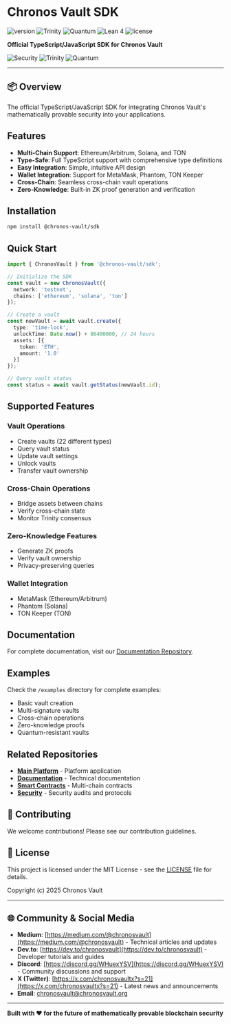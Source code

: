 # Chronos Vault SDK

![version](https://img.shields.io/badge/version-1.0.0-blue)
![Trinity](https://img.shields.io/badge/Trinity-2/3_Consensus-green)
![Quantum](https://img.shields.io/badge/Quantum-Resistant-purple)
![Lean 4](https://img.shields.io/badge/Lean_4-35/35_Proven-brightgreen)
![license](https://img.shields.io/badge/license-MIT-blue)

**Official TypeScript/JavaScript SDK for Chronos Vault**

![Security](https://img.shields.io/badge/Security-Mathematically_Proven-success)
![Trinity](https://img.shields.io/badge/Trinity-2/3_Consensus-informational)
![Quantum](https://img.shields.io/badge/Quantum-Resistant-blueviolet)

---

## 📦 Overview

The official TypeScript/JavaScript SDK for integrating Chronos Vault's mathematically provable security into your applications.

## Features

- **Multi-Chain Support**: Ethereum/Arbitrum, Solana, and TON
- **Type-Safe**: Full TypeScript support with comprehensive type definitions
- **Easy Integration**: Simple, intuitive API design
- **Wallet Integration**: Support for MetaMask, Phantom, TON Keeper
- **Cross-Chain**: Seamless cross-chain vault operations
- **Zero-Knowledge**: Built-in ZK proof generation and verification

## Installation

```bash
npm install @chronos-vault/sdk
```

## Quick Start

```typescript
import { ChronosVault } from '@chronos-vault/sdk';

// Initialize the SDK
const vault = new ChronosVault({
  network: 'testnet',
  chains: ['ethereum', 'solana', 'ton']
});

// Create a vault
const newVault = await vault.create({
  type: 'time-lock',
  unlockTime: Date.now() + 86400000, // 24 hours
  assets: [{
    token: 'ETH',
    amount: '1.0'
  }]
});

// Query vault status
const status = await vault.getStatus(newVault.id);
```

## Supported Features

### Vault Operations
- Create vaults (22 different types)
- Query vault status
- Update vault settings
- Unlock vaults
- Transfer vault ownership

### Cross-Chain Operations
- Bridge assets between chains
- Verify cross-chain state
- Monitor Trinity consensus

### Zero-Knowledge Features
- Generate ZK proofs
- Verify vault ownership
- Privacy-preserving queries

### Wallet Integration
- MetaMask (Ethereum/Arbitrum)
- Phantom (Solana)
- TON Keeper (TON)

## Documentation

For complete documentation, visit our [Documentation Repository](https://github.com/Chronos-Vault/chronos-vault-docs).

## Examples

Check the `/examples` directory for complete examples:
- Basic vault creation
- Multi-signature vaults
- Cross-chain operations
- Zero-knowledge proofs
- Quantum-resistant vaults

## Related Repositories

- **[Main Platform](https://github.com/Chronos-Vault/chronos-vault-platform-)** - Platform application
- **[Documentation](https://github.com/Chronos-Vault/chronos-vault-docs)** - Technical documentation
- **[Smart Contracts](https://github.com/Chronos-Vault/chronos-vault-contracts)** - Multi-chain contracts
- **[Security](https://github.com/Chronos-Vault/chronos-vault-security)** - Security audits and protocols

## 🤝 Contributing

We welcome contributions! Please see our contribution guidelines.

## 📄 License

This project is licensed under the MIT License - see the [LICENSE](./LICENSE) file for details.

Copyright (c) 2025 Chronos Vault

---

## 🌐 Community & Social Media

- **Medium**: [https://medium.com/@chronosvault](https://medium.com/@chronosvault) - Technical articles and updates
- **Dev.to**: [https://dev.to/chronosvault](https://dev.to/chronosvault) - Developer tutorials and guides
- **Discord**: [https://discord.gg/WHuexYSV](https://discord.gg/WHuexYSV) - Community discussions and support
- **X (Twitter)**: [https://x.com/chronosvaultx?s=21](https://x.com/chronosvaultx?s=21) - Latest news and announcements
- **Email**: chronosvault@chronosvault.org

---

**Built with ❤️ for the future of mathematically provable blockchain security**
